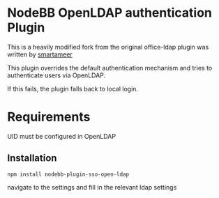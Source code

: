 # NodeBB OpenLDAP authentication Plugin

This is a heavily modified fork from the original office-ldap plugin was written by [smartameer](https://github.com/smartameer/nodebb-plugin-office-ldap)

This plugin overrides the default authentication mechanism and tries to authenticate users via OpenLDAP.

If this fails, the plugin falls back to local login.

# Requirements
UID must be configured in OpenLDAP

## Installation

    npm install nodebb-plugin-sso-open-ldap

navigate to the settings and fill in the relevant ldap settings
